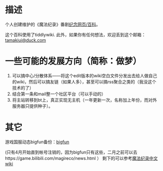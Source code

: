 # 描述
个人创建维护的《魔法纪录》番剧[纪念网页/百科](https://saturday-morning.github.io/mgrc-personal-wiki/magireco.html)。

这个百科使用了tiddlywiki.
此外，如果你有任何想法，欢迎丢到这个邮箱：tamakiui@duck.com

# 一些可能的发展方向（简称：做梦）
1. 可以搞中心/分散体系——将这个edit版本的wiki空白文件分发出去给人做自己的wiki，然后可以搞友链（如果人多），甚至可以搞rss聚合之类的（我没这个技术的了）
2. 结合第一条和mail整一个社区平台（可以手动的）
3. 将主站转移到bt上，真正实现无主机（一年更新一次，名称加上年份，而对外服务器只提供种子）。

# 其它
游戏国服动态bigfun备份：[bigfun](https://saturday-morning.github.io/mgrc-personal-wiki/%E5%9B%BD%E6%9C%8D%E5%8A%A8%E6%80%81bigfunbackup/)

(只有4月开始直到帐号注销的，因为bigfun只有这些，二月之前可以去https://game.bilibili.com/magireco/news.html ）
剩下的可以参考[魔法纪录中文wiki](https://game.bilibili.com/magireco/news.html)

